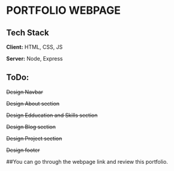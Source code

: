 # PORTFOLIO WEBPAGE

## Tech Stack

**Client:** HTML, CSS, JS

**Server:** Node, Express

## ToDo:
~~Design Navbar~~

~~Design About section~~

~~Design Edducation and Skills section~~

~~Design Blog section~~

~~Design Project section~~

~~Design footer~~

##You can go through the webpage link and review this portfolio.
